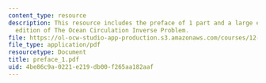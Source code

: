 ```yaml
---
content_type: resource
description: This resource includes the preface of 1 part and a large extent the second
  edition of The Ocean Circulation Inverse Problem.
file: https://ol-ocw-studio-app-production.s3.amazonaws.com/courses/12-864-inference-from-data-and-models-spring-2005/4be86c9a0221e219db00f265aa182aaf_preface_1.pdf
file_type: application/pdf
resourcetype: Document
title: preface_1.pdf
uid: 4be86c9a-0221-e219-db00-f265aa182aaf
---
```

